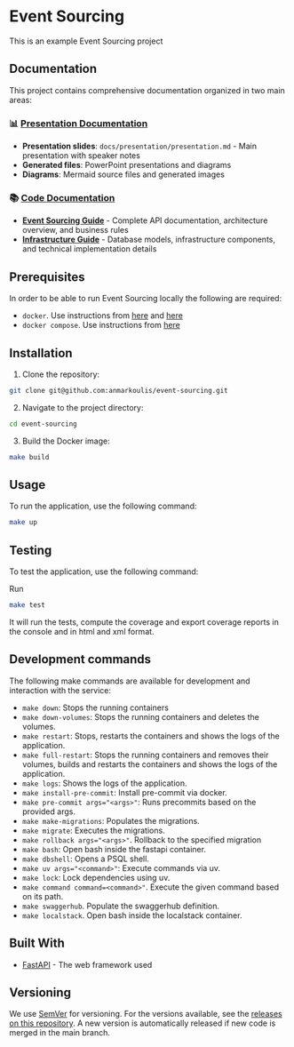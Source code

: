 # Event Sourcing

This is an example Event Sourcing project

## Documentation

This project contains comprehensive documentation organized in two main areas:

### 📊 [Presentation Documentation](docs/presentation/)
- **Presentation slides**: `docs/presentation/presentation.md` - Main presentation with speaker notes
- **Generated files**: PowerPoint presentations and diagrams
- **Diagrams**: Mermaid source files and generated images

### 📚 [Code Documentation](docs/code/)
- **[Event Sourcing Guide](docs/code/event-sourcing.md)** - Complete API documentation, architecture overview, and business rules
- **[Infrastructure Guide](docs/code/infrastructure.md)** - Database models, infrastructure components, and technical implementation details

## Prerequisites

In order to be able to run Event Sourcing locally the following are required:

* `docker`. Use instructions from [here](https://docs.docker.com/get-docker/) and [here](https://docs.docker.com/engine/install/linux-postinstall/)
* `docker compose`. Use instructions from [here](https://docs.docker.com/compose/install/)

## Installation

1. Clone the repository:

```bash
git clone git@github.com:anmarkoulis/event-sourcing.git
```

2. Navigate to the project directory:

```bash
cd event-sourcing
```

3. Build the Docker image:

```bash
make build
````

## Usage

To run the application, use the following command:

```bash
make up
````

## Testing

To test the application, use the following command:

Run
```bash
make test
```

It will run the tests, compute the coverage and export coverage reports in the console and in html and xml format.

## Development commands

The following make commands are available for development and interaction with the service:

* `make down`:  Stops the running containers
* `make down-volumes`: Stops the running containers and deletes the volumes.
* `make restart`:  Stops, restarts the containers and shows the logs of the application.
* `make full-restart`: Stops the running containers and removes their volumes, builds and restarts the containers and shows the logs of the application.
* `make logs`:  Shows the logs of the application.
* `make install-pre-commit`: Install pre-commit via docker.
* `make pre-commit args="<args>"`: Runs precommits based on the provided args.
* `make make-migrations`: Populates the migrations.
* `make migrate`: Executes the migrations.
* `make rollback args="<args>"`. Rollback to the specified migration
* `make bash`: Open bash inside the fastapi container.
* `make dbshell`: Opens a PSQL shell.
* `make uv args="<command>"`: Execute commands via uv.
* `make lock`: Lock dependencies using uv.
* `make command command=<command>"`. Execute the given command based on its path.
* `make swaggerhub`. Populate the swaggerhub definition.
* `make localstack`. Open bash inside the localstack container.

## Built With

* [FastAPI](https://fastapi.tiangolo.com/) - The web framework used

## Versioning

We use [SemVer](http://semver.org/) for versioning. For the versions available, see the [releases on this repository](https://github.com/anmarkoulis/event-sourcing/releases).
A new version is automatically released if new code is merged in the main branch.
